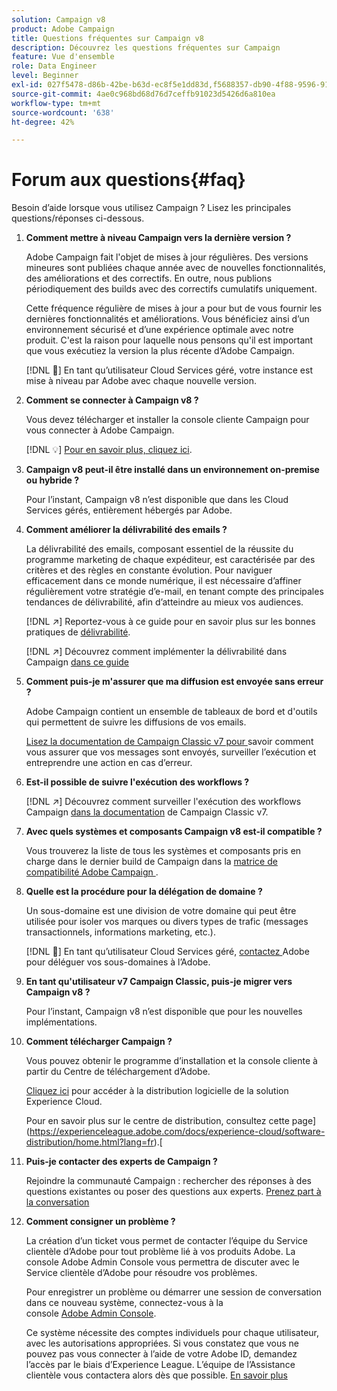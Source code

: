 ```yaml
---
solution: Campaign v8
product: Adobe Campaign
title: Questions fréquentes sur Campaign v8
description: Découvrez les questions fréquentes sur Campaign
feature: Vue d'ensemble
role: Data Engineer
level: Beginner
exl-id: 027f5478-d86b-42be-b63d-ec8f5e1dd83d,f5688357-db90-4f88-9596-91e9d0a20d75
source-git-commit: 4ae0c968bd68d76d7ceffb91023d5426d6a810ea
workflow-type: tm+mt
source-wordcount: '638'
ht-degree: 42%

---
```


# Forum aux questions{#faq}

Besoin d’aide lorsque vous utilisez Campaign ? Lisez les principales questions/réponses ci-dessous.

1. **Comment mettre à niveau Campaign vers la dernière version ?**

   Adobe Campaign fait l&#39;objet de mises à jour régulières. Des versions mineures sont publiées chaque année avec de nouvelles fonctionnalités, des améliorations et des correctifs. En outre, nous publions périodiquement des builds avec des correctifs cumulatifs uniquement.

   Cette fréquence régulière de mises à jour a pour but de vous fournir les dernières fonctionnalités et améliorations. Vous bénéficiez ainsi d’un environnement sécurisé et d’une expérience optimale avec notre produit. C&#39;est la raison pour laquelle nous pensons qu&#39;il est important que vous exécutiez la version la plus récente d’Adobe Campaign.

   [!DNL :speech_balloon:] En tant qu’utilisateur Cloud Services géré, votre instance est mise à niveau par Adobe avec chaque nouvelle version.

1. **Comment se connecter à Campaign v8 ?**

   Vous devez télécharger et installer la console cliente Campaign pour vous connecter à Adobe Campaign.

   [!DNL :bulb:] [Pour en savoir plus, cliquez ici](connect.md).

1. **Campaign v8 peut-il être installé dans un environnement on-premise ou hybride ?**

   Pour l’instant, Campaign v8 n’est disponible que dans les Cloud Services gérés, entièrement hébergés par Adobe.

1. **Comment améliorer la délivrabilité des emails ?**

   La délivrabilité des emails, composant essentiel de la réussite du programme marketing de chaque expéditeur, est caractérisée par des critères et des règles en constante évolution. Pour naviguer efficacement dans ce monde numérique, il est nécessaire d’affiner régulièrement votre stratégie d’e-mail, en tenant compte des principales tendances de délivrabilité, afin d’atteindre au mieux vos audiences.

   [!DNL :arrow_upper_right:] Reportez-vous à ce guide pour en savoir plus sur les bonnes pratiques de  [délivrabilité](https://experienceleague.adobe.com/docs/deliverability-learn/deliverability-best-practice-guide/introduction.html?lang=fr).

   [!DNL :arrow_upper_right:] Découvrez comment implémenter la délivrabilité dans Campaign  [dans ce guide](https://experienceleague.adobe.com/docs/deliverability-learn/deliverability-best-practice-guide/additional-resources/general-resources.html)

1. **Comment puis-je m&#39;assurer que ma diffusion est envoyée sans erreur ?**

   Adobe Campaign contient un ensemble de tableaux de bord et d&#39;outils qui permettent de suivre les diffusions de vos emails.

   [Lisez la documentation de Campaign Classic v7 pour ](https://experienceleague.adobe.com/docs/campaign-classic/using/sending-messages/monitoring-deliveries/about-delivery-monitoring.html) savoir comment vous assurer que vos messages sont envoyés, surveiller l’exécution et entreprendre une action en cas d’erreur.

1. **Est-il possible de suivre l&#39;exécution des workflows ?**

   [!DNL :arrow_upper_right:] Découvrez comment surveiller l&#39;exécution des workflows Campaign  [dans la documentation](https://experienceleague.adobe.com/docs/campaign-classic/using/automating-with-workflows/executing-a-workflow/starting-a-workflow.html) de Campaign Classic v7.

1. **Avec quels systèmes et composants Campaign v8 est-il compatible ?**

   Vous trouverez la liste de tous les systèmes et composants pris en charge dans le dernier build de Campaign dans la [matrice de compatibilité Adobe Campaign ](compatibility-matrix.md).

1. **Quelle est la procédure pour la délégation de domaine ?**

   Un sous-domaine est une division de votre domaine qui peut être utilisée pour isoler vos marques ou divers types de trafic (messages transactionnels, informations marketing, etc.).

   [!DNL :speech_balloon:] En tant qu’utilisateur Cloud Services géré,  [contactez ](../start/campaign-faq.md#support) Adobe pour déléguer vos sous-domaines à l’Adobe.

1. **En tant qu&#39;utilisateur v7 Campaign Classic, puis-je migrer vers Campaign v8 ?**

   Pour l’instant, Campaign v8 n’est disponible que pour les nouvelles implémentations.

1. **Comment télécharger Campaign ?**

   Vous pouvez obtenir le programme d’installation et la console cliente à partir du Centre de téléchargement d’Adobe.

   [Cliquez ici](https://experience.adobe.com/#/downloads/content/software-distribution/en/campaign.html) pour accéder à la distribution logicielle de la solution Experience Cloud.

   Pour en savoir plus sur le centre de distribution, consultez cette page](https://experienceleague.adobe.com/docs/experience-cloud/software-distribution/home.html?lang=fr).[

1. **Puis-je contacter des experts de Campaign ?**

   Rejoindre la communauté Campaign : rechercher des réponses à des questions existantes ou poser des questions aux experts. [Prenez part à la conversation](https://experienceleaguecommunities.adobe.com/?profile.language=en)


1. **Comment consigner un problème ?**

   La création d’un ticket vous permet de contacter l’équipe du Service clientèle d’Adobe pour tout problème lié à vos produits Adobe. La console Adobe Admin Console vous permettra de discuter avec le Service clientèle d’Adobe pour résoudre vos problèmes.

   Pour enregistrer un problème ou démarrer une session de conversation dans ce nouveau système, connectez-vous à la console [Adobe Admin Console](https://adminConsole.adobe.com/overview).

   Ce système nécessite des comptes individuels pour chaque utilisateur, avec les autorisations appropriées. Si vous constatez que vous ne pouvez pas vous connecter à l’aide de votre Adobe ID, demandez l’accès par le biais d’Experience League. L’équipe de l’Assistance clientèle vous contactera alors dès que possible. [En savoir plus](https://helpx.adobe.com/fr/enterprise/admin-guide.html/enterprise/using/support-for-experience-cloud.ug.html)

